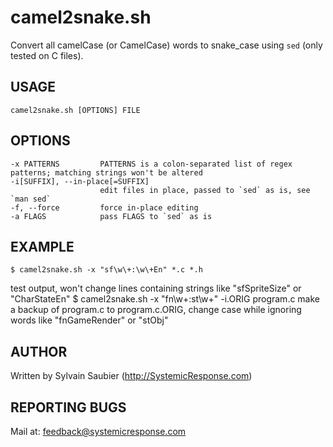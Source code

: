 # camel2snake.sh
Convert all camelCase (or CamelCase) words to snake_case using `sed` (only tested on C files).

## USAGE
    camel2snake.sh [OPTIONS] FILE

## OPTIONS
    -x PATTERNS         PATTERNS is a colon-separated list of regex patterns; matching strings won't be altered
    -i[SUFFIX], --in-place[=SUFFIX]
                        edit files in place, passed to `sed` as is, see `man sed`
    -f, --force         force in-place editing
    -a FLAGS            pass FLAGS to `sed` as is

## EXAMPLE
	$ camel2snake.sh -x "sf\w\+:\w\+En" *.c *.h
test output, won't change lines containing strings like \"sfSpriteSize\" or \"CharStateEn\"
	$ camel2snake.sh -x "fn\w\+:st\w\+" -i.ORIG program.c
make a backup of program.c to program.c.ORIG, change case while ignoring words like \"fnGameRender\" or \"stObj\"

## AUTHOR
Written by Sylvain Saubier (<http://SystemicResponse.com>)

## REPORTING BUGS
Mail at: <feedback@systemicresponse.com>
